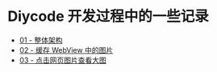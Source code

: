 # Diycode 开发过程中的一些记录

* [01 - 整体架构](journal-01.md)
* [02 - 缓存 WebView 中的图片](journal-02.md)
* [03 - 点击网页图片查看大图](journal-03.md)